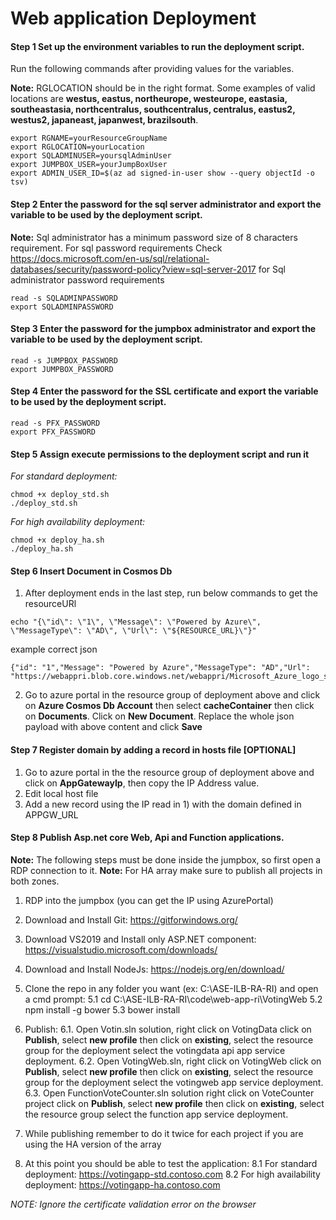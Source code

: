 # Web application Deployment

#### Step 1 Set up the environment variables to run the deployment script.

Run the following commands after providing values for the variables.

**Note:** RGLOCATION should be in the right format. Some examples of valid locations are **westus, eastus, northeurope, westeurope, eastasia, southeastasia, northcentralus, southcentralus, centralus, eastus2, westus2, japaneast, japanwest, brazilsouth**.

```
export RGNAME=yourResourceGroupName
export RGLOCATION=yourLocation
export SQLADMINUSER=yoursqlAdminUser
export JUMPBOX_USER=yourJumpBoxUser
export ADMIN_USER_ID=$(az ad signed-in-user show --query objectId -o tsv)
```

#### Step 2 Enter the password for the sql server administrator and export the variable to be used by the deployment script.
**Note:** Sql administrator has a minimum password size of 8 characters requirement. For sql password requirements Check https://docs.microsoft.com/en-us/sql/relational-databases/security/password-policy?view=sql-server-2017 for Sql administrator password requirements

```
read -s SQLADMINPASSWORD
export SQLADMINPASSWORD
```

#### Step 3 Enter the password for the jumpbox  administrator and export the variable to be used by the deployment script.

```
read -s JUMPBOX_PASSWORD
export JUMPBOX_PASSWORD
```

#### Step 4 Enter the password for the SSL certificate and export the variable to be used by the deployment script.

```
read -s PFX_PASSWORD
export PFX_PASSWORD
```

#### Step 5 Assign execute permissions to the deployment script and run it

*For standard deployment:*
```
chmod +x deploy_std.sh
./deploy_std.sh
```

*For high availability deployment:*
```
chmod +x deploy_ha.sh
./deploy_ha.sh
```

#### Step 6 Insert Document in Cosmos Db
1. After deployment ends in the last step, run below commands to get the resourceURl

```
echo "{\"id\": \"1\", \"Message\": \"Powered by Azure\", \"MessageType\": \"AD\", \"Url\": \"${RESOURCE_URL}\"}"
```

example correct json
```
{"id": "1","Message": "Powered by Azure","MessageType": "AD","Url": "https://webappri.blob.core.windows.net/webappri/Microsoft_Azure_logo_small.png"}
```

2. Go to azure portal in the resource group of deployment above and click on **Azure Cosmos Db Account** then select **cacheContainer** then click on **Documents**. Click on **New Document**. Replace the whole json payload with above content and click **Save**

#### Step 7 Register domain by adding a record in hosts file [OPTIONAL]

1. Go to azure portal in the the resource group of deployment above and click on **AppGatewayIp**, then copy the IP Address value.
2. Edit local host file
3. Add a new record using the IP read in 1) with the domain defined in APPGW_URL

#### Step 8 Publish Asp.net core Web, Api and Function applications.

**Note:** The following steps must be done inside the jumpbox, so first open a RDP connection to it.
**Note:** For HA array make sure to publish all projects in both zones.

1. RDP into the jumpbox (you can get the IP using AzurePortal)

2. Download and Install Git: https://gitforwindows.org/
3. Download VS2019 and Install only ASP.NET component: https://visualstudio.microsoft.com/downloads/
4. Download and Install NodeJs: https://nodejs.org/en/download/

5. Clone the repo in any folder you want (ex: C:\ASE-ILB-RA-RI) and open a cmd prompt:
    5.1 cd C:\ASE-ILB-RA-RI\code\web-app-ri\VotingWeb 
    5.2 npm install -g bower
    5.3 bower install
 
6. Publish:
    6.1. Open Votin.sln solution, right click on VotingData click on **Publish**, select **new profile** then click on **existing**, select the resource group for the deployment select the votingdata api app service deployment.
    6.2. Open VotingWeb.sln,  right click on VotingWeb click on **Publish**, select **new profile** then click on **existing**, select the resource group for the deployment select the votingweb app service deployment.
    6.3. Open FunctionVoteCounter.sln solution right click on VoteCounter project click on **Publish**, select **new profile** then click on **existing**, select the resource group select the function app service deployment.

7. While publishing remember to do it twice for each project if you are using the HA version of the array

8. At this point you should be able to test the application:
    8.1 For standard deployment: https://votingapp-std.contoso.com 
    8.2 For high availability deployment: https://votingapp-ha.contoso.com
    
*NOTE: Ignore the certificate validation error on the browser*
